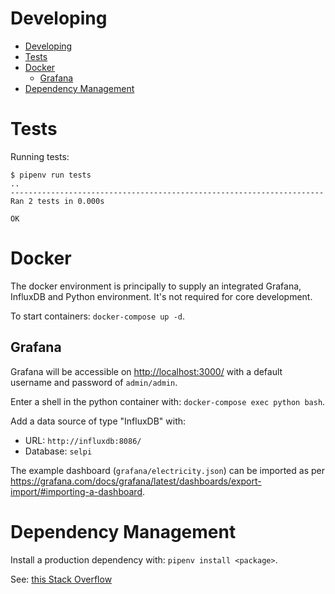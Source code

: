 
# Developing

<!-- TOC -->

- [Developing](#developing)
- [Tests](#tests)
- [Docker](#docker)
	- [Grafana](#grafana)
- [Dependency Management](#dependency-management)

<!-- /TOC -->

# Tests

Running tests:

```
$ pipenv run tests
..
----------------------------------------------------------------------
Ran 2 tests in 0.000s

OK
```

# Docker

The docker environment is principally to supply an integrated Grafana, InfluxDB and Python environment. It's not required for core development.

To start containers: `docker-compose up -d`.

## Grafana

Grafana will be accessible on <http://localhost:3000/> with a default username and password of `admin/admin`.

Enter a shell in the python container with: `docker-compose exec python bash`.

Add a data source of type "InfluxDB" with:

 * URL: `http://influxdb:8086/`
 * Database: `selpi`

The example dashboard (`grafana/electricity.json`) can be imported as per <https://grafana.com/docs/grafana/latest/dashboards/export-import/#importing-a-dashboard>.

# Dependency Management

Install a production dependency with: `pipenv install <package>`.

See: [this Stack Overflow](https://stackoverflow.com/a/46020794/2066278)
